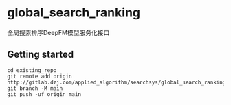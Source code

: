 # global_search_ranking
全局搜索排序DeepFM模型服务化接口


## Getting started


```
cd existing_repo
git remote add origin http://gitlab.dzj.com/applied_algorithm/searchsys/global_search_ranking.git
git branch -M main
git push -uf origin main
```
